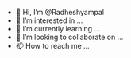 - 👋 Hi, I’m @Radheshyampal
- 👀 I’m interested in ...
- 🌱 I’m currently learning ...
- 💞️ I’m looking to collaborate on ...
- 📫 How to reach me ...

<!---
Radheshyampal/Radheshyampal is a ✨ special ✨ repository because its `README.md` (this file) appears on your GitHub profile.
You can click the Preview link to take a look at your changes.
--->
